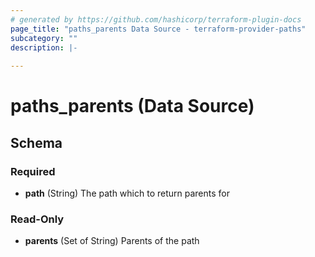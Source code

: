 ```yaml
---
# generated by https://github.com/hashicorp/terraform-plugin-docs
page_title: "paths_parents Data Source - terraform-provider-paths"
subcategory: ""
description: |-
  
---
```


# paths_parents (Data Source)





<!-- schema generated by tfplugindocs -->
## Schema

### Required

- **path** (String) The path which to return parents for

### Read-Only

- **parents** (Set of String) Parents of the path


